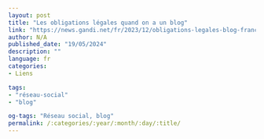 ```yaml
---
layout: post
title: "Les obligations légales quand on a un blog"
link: "https://news.gandi.net/fr/2023/12/obligations-legales-blog-france"
author: N/A
published_date: "19/05/2024"
description: ""
language: fr
categories:
- Liens

tags:
- "réseau-social"
- "blog"

og-tags: "Réseau social, blog"
permalink: /:categories/:year/:month/:day/:title/
---
```

